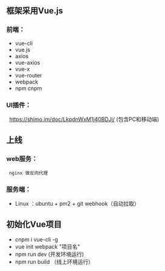 ## 框架采用Vue.js

### 前端：
 * vue-cli 
 * vue.js 
 * axios 
 * vue-axios 
 * vue-x  
 * vue-router
 * webpack
 * npm cnpm
### UI插件：
  
   <a href=" https://shimo.im/doc/LkpdnWxM1j40BDJj/" >https://shimo.im/doc/LkpdnWxM1j40BDJj/</a>
    (包含PC和移动端)
## 上线
 ### web服务： 
     nginx 做反向代理
 ### 服务端： 
* Linux ：ubuntu + pm2 + git  webhook（自动拉取）

## 初始化Vue项目

* cnpm i vue-cli -g
* vue init webpack "项目名"
* npm run dev (开发环境运行)
* npm run build （线上环境运行）

